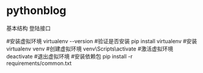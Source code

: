 # pythonblog

基本结构
登陆接口

#安装虚拟环境
virtualenv --version #验证是否安装
pip install virtualenv #安装
virtualenv venv #创建虚拟环境
venv\Scripts\activate #激活虚拟环境
deactivate #退出虚拟环境
#安装依赖包
pip install -r requirements/common.txt